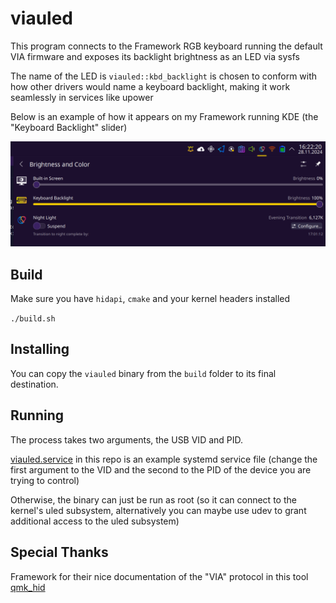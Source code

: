 # viauled

This program connects to the Framework RGB keyboard running the default VIA firmware and exposes its backlight brightness as an LED via sysfs

The name of the LED is `viauled::kbd_backlight` is chosen to conform with how other drivers would name a keyboard backlight, making it work seamlessly in services like upower

Below is an example of how it appears on my Framework running KDE (the "Keyboard Backlight" slider)

![image](kde-example.png)

## Build

Make sure you have `hidapi`, `cmake` and your kernel headers installed

`./build.sh`

## Installing

You can copy the `viauled` binary from the `build` folder to its final destination.

## Running

The process takes two arguments, the USB VID and PID.

[viauled.service](viauled.service) in this repo is an example systemd service file (change the first argument to the VID and the second to the PID of the device you are trying to control)

Otherwise, the binary can just be run as root (so it can connect to the kernel's uled subsystem, alternatively you can maybe use udev to grant additional access to the uled subsystem)

## Special Thanks

Framework for their nice documentation of the "VIA" protocol in this tool [qmk_hid](https://github.com/FrameworkComputer/qmk_hid)
